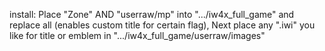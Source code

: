 install: Place "Zone" AND "userraw/mp" into ".../iw4x_full_game" and replace all (enables custom title for certain flag), Next place any ".iwi" you like for title or emblem in ".../iw4x_full_game/userraw/images"

